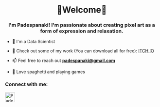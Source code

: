 <h1 align="center">🧁Welcome🧁</h1>
<h3 align="center">I'm Padespanaki! I'm passionate about creating pixel art as a form of expression and relaxation.</h3>

- 🍭 I'm a Data Scientist

- 🎨 Check out some of my work (You can download all for free): [ITCH.IO]([https://medium.com/@o.eleftherakou](https://padespanaki.itch.io/))

- 📫 Feel free to reach out **padespanaki@gmail.com**

- 🍝 Love spaghetti and playing games

<h3 align="left">Connect with me:</h3>
<p align="left">

<a href="https://twitter.com/padespanaki" target="_blank" rel="nofollow"><img align="left" alt="Padespanaki | Twitter" width="32px" src="https://camo.githubusercontent.com/395dda360ae28377b7c3247581a88b20573883519c2be833cb64fbb37dcbcc1a/68747470733a2f2f63646e2e6a7364656c6976722e6e65742f6e706d2f73696d706c652d69636f6e734076332f69636f6e732f747769747465722e737667" data-canonical-src="https://cdn.jsdelivr.net/npm/simple-icons@v3/icons/twitter.svg" style="max-width: 100%;"></a>
</p><br/>
